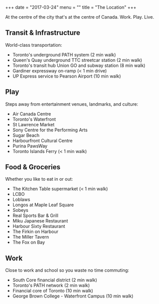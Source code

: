 +++
date = "2017-03-24"
menu = ""
title = "The Location"
+++
At the centre of the city that's at the centre of Canada.
Work. Play. Live.

**Transit & Infrastructure**
---------------------------------

World-class transportation:

 - Toronto's underground PATH system (2 min walk)
 - Queen's Quay underground TTC streetcar station (2 min walk)
 - Toronto's transit hub Union GO and subway station (8 min walk)
 - Gardiner expressway on-ramp (< 1 min drive)
 - UP Express service to Pearson Airport (10 min walk)

**Play**
---------------------------------

Steps away from entertainment venues, landmarks, and culture:

 - Air Canada Centre
 - Toronto's Waterfront
 - St Lawrence Market
 - Sony Centre for the Performing Arts
 - Sugar Beach
 - Harbourfront Cultural Centre
 - Purina PawsWay
 - Toronto Islands Ferry (< 1 min walk)

**Food & Groceries**
---------------------------------

Whether you like to eat in or out:

 - The Kitchen Table supermarket (< 1 min walk)
 - LCBO
 - Loblaws
 - Longos at Maple Leaf Square
 - Sobeys
 - Real Sports Bar & Grill
 - Miku Japanese Restaurant
 - Harbour Sixty Restaurant
 - The Firkin on Harbour
 - The Miller Tavern
 - The Fox on Bay

**Work**
---------------------------------

Close to work and school so you waste no time commuting:

 - South Core financial district  (2 min walk)
 - Toronto's PATH network (2 min walk)
 - Financial core of Toronto (10 min walk)
 - George Brown College - Waterfront Campus (10 min walk)
